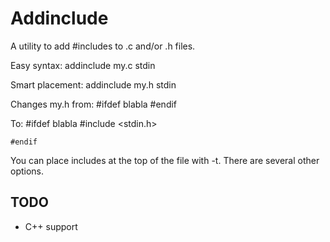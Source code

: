 Addinclude
==========

A utility to add #includes to .c and/or .h files.

Easy syntax:
    addinclude my.c stdin

Smart placement:
    addinclude my.h stdin

Changes my.h from:
    #ifdef blabla
    #endif

To:
    #ifdef blabla 
    #include <stdin.h>
    
    #endif

You can place includes at the top of the file with -t.
There are several other options.

TODO
----
* C++ support
